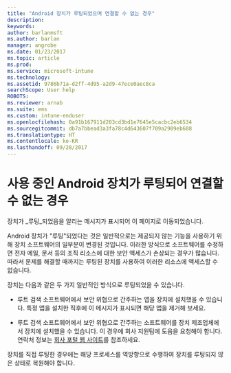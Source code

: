 ```yaml
---
title: "Android 장치가 루팅되었으며 연결할 수 없는 경우"
description: 
keywords: 
author: barlanmsft
ms.author: barlan
manager: angrobe
ms.date: 01/23/2017
ms.topic: article
ms.prod: 
ms.service: microsoft-intune
ms.technology: 
ms.assetid: 9786b71a-d2ff-4d95-a2d9-47ece0aec8ca
searchScope: User help
ROBOTS: 
ms.reviewer: arnab
ms.suite: ems
ms.custom: intune-enduser
ms.openlocfilehash: 0a91b167911d203cd3bd1e7645e5cacbc2eb6534
ms.sourcegitcommit: db7a7bbead3a3fa78c4d643607f709a2909eb608
ms.translationtype: HT
ms.contentlocale: ko-KR
ms.lasthandoff: 09/28/2017
---
```

# <a name="your-android-device-is-rooted-so-you-cant-connect"></a>사용 중인 Android 장치가 루팅되어 연결할 수 없는 경우

장치가 _루팅_되었음을 알리는 메시지가 표시되어 이 페이지로 이동되었습니다.

Android 장치가 "루팅"되었다는 것은 일반적으로는 제공되지 않는 기능을 사용하기 위해 장치 소프트웨어의 일부분이 변경된 것입니다. 이러한 방식으로 소프트웨어를 수정하면 전자 메일, 문서 등의 조직 리소스에 대한 보안 액세스가 손상되는 경우가 많습니다. 따라서 문제를 해결할 때까지는 루팅된 장치를 사용하여 이러한 리소스에 액세스할 수 없습니다.  

장치는 다음과 같은 두 가지 일반적인 방식으로 루팅되었을 수 있습니다.

- 루트 검색 소프트웨어에서 보안 위협으로 간주하는 앱을 장치에 설치했을 수 있습니다. 특정 앱을 설치한 직후에 이 메시지가 표시되면 해당 앱을 제거해 보세요.

- 루트 검색 소프트웨어에서 보안 위협으로 간주하는 소프트웨어를 장치 제조업체에서 장치에 설치했을 수 있습니다. 이 경우에 회사 지원팀에 도움을 요청해야 합니다. 연락처 정보는 [회사 포털 웹 사이트](https://portal.manage.microsoft.com)를 참조하세요.

장치를 직접 루팅한 경우에는 해당 프로세스를 역방향으로 수행하여 장치를 루팅되지 않은 상태로 복원해야 합니다.
